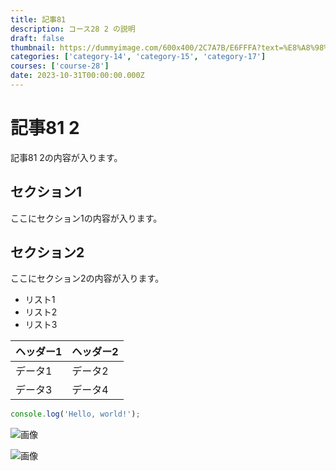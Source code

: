 ```yaml
---
title: 記事81
description: コース28 2 の説明
draft: false
thumbnail: https://dummyimage.com/600x400/2C7A7B/E6FFFA?text=%E8%A8%98%E4%BA%8B81
categories: ['category-14', 'category-15', 'category-17']
courses: ['course-28']
date: 2023-10-31T00:00:00.000Z
---
```


# 記事81 2

記事81 2の内容が入ります。

## セクション1
ここにセクション1の内容が入ります。

## セクション2
ここにセクション2の内容が入ります。

- リスト1
- リスト2
- リスト3

| ヘッダー1 | ヘッダー2 |
| --------- | --------- |
| データ1   | データ2   |
| データ3   | データ4   |

```javascript
console.log('Hello, world!');
```


![画像](https://dummyimage.com/320x180/2D3748/F5F7FA?text=%E8%A8%98%E4%BA%8B81+2)

![画像](https://dummyimage.com/640x360/1A202C/EDF2F7?text=%E8%A8%98%E4%BA%8B81+2)